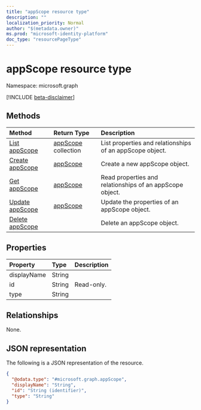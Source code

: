 ```yaml
---
title: "appScope resource type"
description: ""
localization_priority: Normal
author: "$(metadata.owner)"
ms.prod: "microsoft-identity-platform"
doc_type: "resourcePageType"
---
```


# appScope resource type

Namespace: microsoft.graph

[!INCLUDE [beta-disclaimer](../../includes/beta-disclaimer.md)]

## Methods

| Method                                       | Return Type                        | Description                                              |
| :------------------------------------------- | :--------------------------------- | :------------------------------------------------------- |
| [List appScope](../api/appscope-list.md)     | [appScope](appScope.md) collection | List properties and relationships of an appScope object. |
| [Create appScope](../api/appscope-create.md) | [appScope](appScope.md)            | Create a new appScope object.                            |
| [Get appScope](../api/appscope-get.md)       | [appScope](appScope.md)            | Read properties and relationships of an appScope object. |
| [Update appScope](../api/appscope-update.md) | [appScope](appScope.md)            | Update the properties of an appScope object.             |
| [Delete appScope](../api/appscope-delete.md) |                                    | Delete an appScope object.                               |

## Properties

| Property    | Type   | Description |
| :---------- | :----- | :---------- |
| displayName | String |             |
| id          | String | Read-only.  |
| type        | String |             |

## Relationships

None.

## JSON representation

The following is a JSON representation of the resource.

<!-- {
  "blockType": "resource",
  "keyProperty": "id",
  "@odata.type": "microsoft.graph.appScope",
  "baseType": "microsoft.graph.entity",
  "openType": False
}
-->

```json
{
  "@odata.type": "#microsoft.graph.appScope",
  "displayName": "String",
  "id": "String (identifier)",
  "type": "String"
}
```
